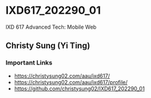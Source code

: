 # IXD617_202290_01
IXD 617 Advanced Tech: Mobile Web

## Christy Sung (Yi Ting)

### Important Links
- https://christysung02.com/aau/ixd617/
- https://christysung02.com/aau/ixd617/profile/
- https://github.com/christysung02/IXD617_202290_01
